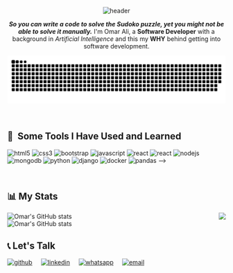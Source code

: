 
<div align="center">

![header](https://capsule-render.vercel.app/api?text=SoftwareDeveloper&animation=fadeIn&type=waving&color=gradient&height=100)
</div>
<p align="center"><em><strong>So you can write a code to solve the Sudoko puzzle, yet you might not be able to solve it manually.</strong></em> I'm Omar Ali, a <strong>Software Developer</strong> with a background in  <em>Artificial Intelligence</em> and this my <strong>WHY</strong> behind getting into software development.</p>

<div align="center">

![Snake animation](https://raw.githubusercontent.com/1999AZZAR/1999AZZAR/5ccdcc10988dde04d2cc849e4a6ffaa0010c2267/resources/img/grid-snake.svg)
       
</div>
<br>

<h2> 🚀 &nbsp;Some Tools I Have Used and Learned</h2>
<p align="left">
<img src="https://cdn.jsdelivr.net/gh/devicons/devicon/icons/html5/html5-original.svg" alt="html5" width="40" height="40"/>
<img src="https://cdn.jsdelivr.net/gh/devicons/devicon/icons/css3/css3-original.svg" alt="css3" width="40" height="40"/>
<img src="https://cdn.jsdelivr.net/gh/devicons/devicon/icons/bootstrap/bootstrap-original.svg" alt="bootstrap" width="40" height="40"/>
<img src="https://cdn.jsdelivr.net/gh/devicons/devicon/icons/javascript/javascript-original.svg" alt="javascript" width="40" height="40"/>
<img src="https://cdn.jsdelivr.net/gh/devicons/devicon/icons/react/react-original.svg" alt="react" width="40" height="40"/>
<img src="https://cdn.jsdelivr.net/gh/devicons/devicon/icons/nextjs/nextjs-line.svg" alt="react" width="40" height="40"/>
<img src="https://cdn.jsdelivr.net/gh/devicons/devicon/icons/nodejs/nodejs-original.svg" alt="nodejs" width="40" height="40"/>
<img src="https://cdn.jsdelivr.net/gh/devicons/devicon/icons/mongodb/mongodb-original.svg" alt="mongodb" width="40" height="40"/>
<img src="https://cdn.jsdelivr.net/gh/devicons/devicon/icons/python/python-original.svg" alt="python" width="40" height="40"/>
<img src="https://cdn.jsdelivr.net/gh/devicons/devicon/icons/django/django-plain.svg" alt="django" width="40" height="40"/>
<img src="https://cdn.jsdelivr.net/gh/devicons/devicon/icons/docker/docker-original.svg" alt="docker" width="40" height="40"/>
<img src="https://cdn.jsdelivr.net/gh/devicons/devicon/icons/jupyter/jupyter-original-wordmark.svg" alt="pandas" width="40" height="40"/>
-->
</p>
<br>
<h2>📊 My Stats</h2>
<div>
<p ><img align="right" src="https://media2.giphy.com/media/MdA16VIoXKKxNE8Stk/giphy.gif?cid=ecf05e47s2b52b3vi3da0o5fw94us8ghsms723j5ejcgpjrb&rid=giphy.gif&ct=g" height=370px/></p>

<p align="left">
<img src="https://github-readme-stats.vercel.app/api?username=omarali1997&show_icons=true&theme=dark" alt="Omar's GitHub stats" width=50%/><br>

<img src="https://github-readme-stats.vercel.app/api/top-langs?username=omarali1997&show_icons=true&theme=dark&locale=en&layout=compact" alt="Omar's GitHub stats" width=50%/>
</p>
</div>

<h2>📞 Let's Talk</h2>
<div style="display:flex; gap: 20px">
<a href="https://github.com/omarali1997" ><img src='https://cdn-icons-png.flaticon.com/512/733/733553.png' alt='github' height='30'/></a>
<a href="https://www.linkedin.com/in/omar-ali-647218201/" ><img src='https://cdn-icons-png.flaticon.com/512/2111/2111499.png' alt='linkedin' height='30'/></a>
<a href="https://api.whatsapp.com/send?phone=00962791406102" ><img src='https://cdn-icons-png.flaticon.com/512/220/220236.png' alt='whatsapp' height='30'/></a>
<a href="mailto:omar.aziz.9718@gmail.com" ><img src='https://cdn-icons-png.flaticon.com/512/732/732223.png' alt='email' height='30'/></a>
</div>
